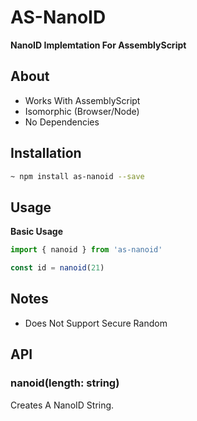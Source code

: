 # AS-NanoID
**NanoID Implemtation For AssemblyScript**

## About
- Works With AssemblyScript
- Isomorphic (Browser/Node)
- No Dependencies

## Installation
```bash
~ npm install as-nanoid --save
```

## Usage

**Basic Usage**
```js
import { nanoid } from 'as-nanoid'

const id = nanoid(21)
```

## Notes
- Does Not Support Secure Random

## API

### nanoid(length: string)
Creates A NanoID String.